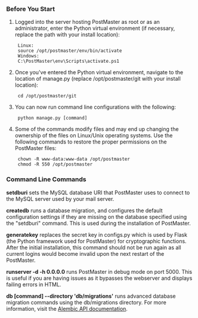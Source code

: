 ### Before You Start
1. Logged into the server hosting PostMaster as root or as an administrator, enter the Python virtual environment (if necessary, replace the path with your install location):
        
        Linux:
        source /opt/postmaster/env/bin/activate
        Windows:
        C:\PostMaster\env\Scripts\activate.ps1
        
2. Once you've entered the Python virtual environment, navigate to the location of manage.py (replace /opt/postmaster/git with your install location):

        cd /opt/postmaster/git

3. You can now run command line configurations with the following:

        python manage.py [command]

4. Some of the commands modify files and may end up changing the ownership of the files on Linux/Unix operating systems.
Use the following commands to restore the proper permissions on the PostMaster files:

        chown -R www-data:www-data /opt/postmaster
        chmod -R 550 /opt/postmaster

### Command Line Commands

**setdburi** sets the MySQL database URI that PostMaster uses to connect to the MySQL server used by your mail server.

**createdb** runs a database migration, and configures the default configuration settings if they are missing on the database specified using the "setdburi" command.
This is used during the installation of PostMaster.

**generatekey** replaces the secret key in configs.py which is used by Flask (the Python framework used for PostMaster) for cryptographic functions.
After the initial installation, this command should not be run again as all current logins would become invalid upon the next restart of the PostMaster.

**runserver -d -h 0.0.0.0** runs PostMaster in debug mode on port 5000. This is useful if you are having issues as it bypasses the webserver
and displays failing errors in HTML.

**db [command] --directory 'db/migrations'** runs advanced database migration commands using the db/migrations directory.
For more information, visit the [Alembic API documentation](https://alembic.readthedocs.org/en/latest/api/commands.html).
